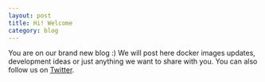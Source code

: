 ```yaml
---
layout: post
title: Hi! Welcome
category: blog
---
```


You are on our brand new blog :) We will post here docker images updates, development ideas or just anything we want to share with you. You can also follow us on [Twitter](https://twitter.com/osixia).
